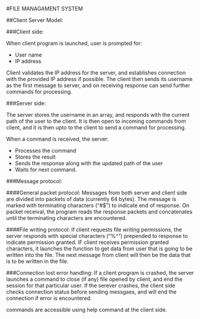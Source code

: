 #FILE MANAGAMENT SYSTEM

##Client Server Model:

###Client side:

When client program is launched, user is prompted for:
- User name 
- IP address

Client validates the IP address for the server, and establishes connection with the provided IP address if possible.
The client then sends its username as the first message to server, and on receiving response can send further commands for processing. 


###Server side:

The server stores the username in an array, and responds with the current path of the user to the client. 
It is then open to incoming commands from client, and it is then upto to the client to send a command for processing.
 
When a command is received, the server:
- Processes the command
- Stores the result
- Sends the response along with the updated path of the user
- Waits for next command.
 

###Message protocol:

####General packet protocol:
Messages from both server and client side are divided into packets of data (currently 64 bytes).
The message is marked with terminating characters (“#$”) to indicate end of response.
On packet receival, the program reads the response packets and concatenates until the terminating characters are encountered.

####File writing protocol:
If client requests file writing permissions, the server responds with special characters (“%^”) prepended to response to indicate permission granted.
IF client receives permission granted characters, it launches the function to get data from user that is going to be written into the file.
The next message from client will then be the data that is to be written in the file. 


###Connection lost error handling:
If a client program is crashed, the server launches a command to close (if any) file opened by client, and end the session for that particular user.
If the serever crashes, the client side checks connection status before sending messgaes, and will end the connection if error is encountered.

commands are accessible using help command at the client side.
